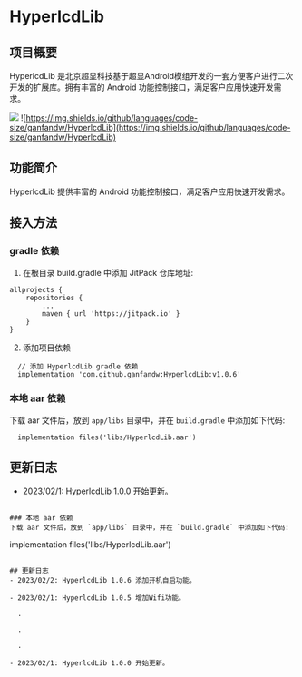 # HyperlcdLib

## 项目概要
HyperlcdLib 是北京超显科技基于超显Android模组开发的一套方便客户进行二次开发的扩展库。拥有丰富的 Android 功能控制接口，满足客户应用快速开发需求。

[![](https://jitpack.io/v/ganfandw/HyperlcdLib.svg)](https://jitpack.io/#ganfandw/HyperlcdLib)
![https://img.shields.io/github/languages/code-size/ganfandw/HyperlcdLib](https://img.shields.io/github/languages/code-size/ganfandw/HyperlcdLib)
## 功能简介
HyperlcdLib 提供丰富的 Android 功能控制接口，满足客户应用快速开发需求。

## 接入方法
### gradle 依赖
1. 在根目录 build.gradle 中添加 JitPack 仓库地址:
```
allprojects {
	repositories {
		...
		maven { url 'https://jitpack.io' }
	}
}
```
2. 添加项目依赖
```
  // 添加 HyperlcdLib gradle 依赖
  implementation 'com.github.ganfandw:HyperlcdLib:v1.0.6'
```

### 本地 aar 依赖
下载 aar 文件后，放到 `app/libs` 目录中，并在 `build.gradle` 中添加如下代码:
```
  implementation files('libs/HyperlcdLib.aar')
```

## 更新日志
- 2023/02/1: HyperlcdLib 1.0.0 开始更新。

```

### 本地 aar 依赖
下载 aar 文件后，放到 `app/libs` 目录中，并在 `build.gradle` 中添加如下代码:
```
  implementation files('libs/HyperlcdLib.aar')
```

## 更新日志
- 2023/02/2: HyperlcdLib 1.0.6 添加开机自启功能。

- 2023/02/1: HyperlcdLib 1.0.5 增加Wifi功能。

  .

  .

  .

- 2023/02/1: HyperlcdLib 1.0.0 开始更新。

